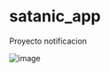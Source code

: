 
# satanic_app

Proyecto notificacion


![image](https://github.com/chucho5280/notificiaciones/assets/96545330/22797703-9005-4828-8a5c-a146ec212070)
